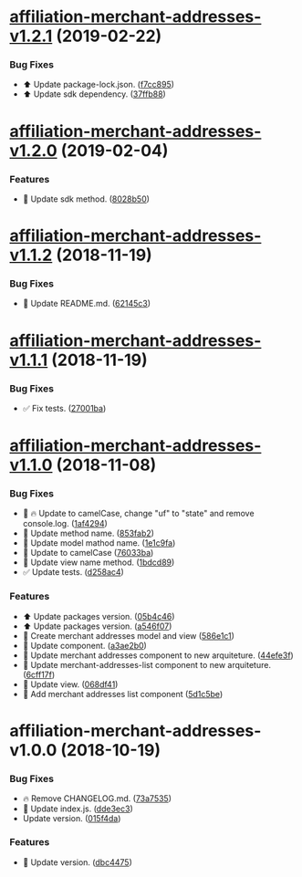 # [affiliation-merchant-addresses-v1.2.1](https://github.com/stone-payments/affiliation-web-components/compare/affiliation-merchant-addresses-v1.2.0...affiliation-merchant-addresses-v1.2.1) (2019-02-22)


### Bug Fixes

* :arrow_up: Update package-lock.json. ([f7cc895](https://github.com/stone-payments/affiliation-web-components/commit/f7cc895))
* :arrow_up: Update sdk dependency. ([37ffb88](https://github.com/stone-payments/affiliation-web-components/commit/37ffb88))

# [affiliation-merchant-addresses-v1.2.0](https://github.com/stone-payments/affiliation-web-components/compare/affiliation-merchant-addresses-v1.1.2...affiliation-merchant-addresses-v1.2.0) (2019-02-04)


### Features

* :construction: Update sdk method. ([8028b50](https://github.com/stone-payments/affiliation-web-components/commit/8028b50))

# [affiliation-merchant-addresses-v1.1.2](https://github.com/stone-payments/affiliation-web-components/compare/affiliation-merchant-addresses-v1.1.1...affiliation-merchant-addresses-v1.1.2) (2018-11-19)


### Bug Fixes

* :memo: Update README.md. ([62145c3](https://github.com/stone-payments/affiliation-web-components/commit/62145c3))

# [affiliation-merchant-addresses-v1.1.1](https://github.com/stone-payments/affiliation-web-components/compare/affiliation-merchant-addresses-v1.1.0...affiliation-merchant-addresses-v1.1.1) (2018-11-19)


### Bug Fixes

* :white_check_mark: Fix tests. ([27001ba](https://github.com/stone-payments/affiliation-web-components/commit/27001ba))

# [affiliation-merchant-addresses-v1.1.0](https://github.com/stone-payments/affiliation-web-components/compare/affiliation-merchant-addresses-v1.0.0...affiliation-merchant-addresses-v1.1.0) (2018-11-08)


### Bug Fixes

* :lipstick: :fire: Update to camelCase, change "uf" to "state" and remove console.log. ([1af4294](https://github.com/stone-payments/affiliation-web-components/commit/1af4294))
* :lipstick: Update method name. ([853fab2](https://github.com/stone-payments/affiliation-web-components/commit/853fab2))
* :lipstick: Update model mathod name. ([1e1c9fa](https://github.com/stone-payments/affiliation-web-components/commit/1e1c9fa))
* :lipstick: Update to camelCase ([76033ba](https://github.com/stone-payments/affiliation-web-components/commit/76033ba))
* :lipstick: Update view name method. ([1bdcd89](https://github.com/stone-payments/affiliation-web-components/commit/1bdcd89))
* :white_check_mark: Update tests. ([d258ac4](https://github.com/stone-payments/affiliation-web-components/commit/d258ac4))


### Features

* :arrow_up: Update packages version. ([05b4c46](https://github.com/stone-payments/affiliation-web-components/commit/05b4c46))
* :arrow_up: Update packages version. ([a546f07](https://github.com/stone-payments/affiliation-web-components/commit/a546f07))
* :construction: Create merchant addresses model and view ([586e1c1](https://github.com/stone-payments/affiliation-web-components/commit/586e1c1))
* :construction: Update component. ([a3ae2b0](https://github.com/stone-payments/affiliation-web-components/commit/a3ae2b0))
* :construction: Update merchant addresses component to new arquiteture. ([44efe3f](https://github.com/stone-payments/affiliation-web-components/commit/44efe3f))
* :construction: Update merchant-addresses-list component to new arquiteture. ([6cff17f](https://github.com/stone-payments/affiliation-web-components/commit/6cff17f))
* :construction: Update view. ([068df41](https://github.com/stone-payments/affiliation-web-components/commit/068df41))
* :tada: Add merchant addresses list component ([5d1c5be](https://github.com/stone-payments/affiliation-web-components/commit/5d1c5be))

# affiliation-merchant-addresses-v1.0.0 (2018-10-19)


### Bug Fixes

* :fire: Remove CHANGELOG.md. ([73a7535](https://github.com/stone-payments/affiliation-web-components/commit/73a7535))
* :lipstick: Update index.js. ([dde3ec3](https://github.com/stone-payments/affiliation-web-components/commit/dde3ec3))
* Update version. ([015f4da](https://github.com/stone-payments/affiliation-web-components/commit/015f4da))


### Features

* :bookmark: Update version. ([dbc4475](https://github.com/stone-payments/affiliation-web-components/commit/dbc4475))
